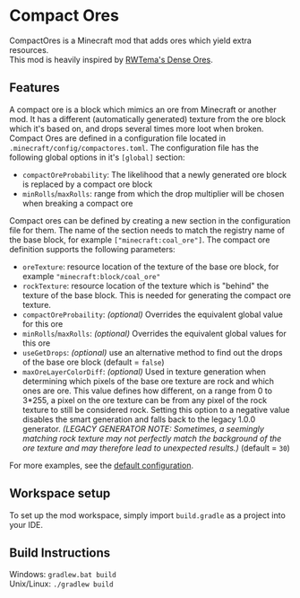 # Compact Ores
CompactOres is a Minecraft mod that adds ores which yield extra resources.  
This mod is heavily inspired by [RWTema's Dense Ores](https://www.curseforge.com/minecraft/mc-mods/dense-ores).
## Features
A compact ore is a block which mimics an ore from Minecraft or another mod. It has a different (automatically generated) texture from the ore block which it's based on, and drops several times more loot when broken.  
Compact Ores are defined in a configuration file located in `.minecraft/config/compactores.toml`. The configuration file has the following global options in it's `[global]` section:
 * `compactOreProbability`: The likelihood that a newly generated ore block is replaced by a compact ore block
 * `minRolls`/`maxRolls`: range from which the drop multiplier will be chosen when breaking a compact ore


Compact ores can be defined by creating a new section in the configuration file for them. The name of the section needs to match the registry name of the base block, for example `["minecraft:coal_ore"]`. The compact ore definition supports the following parameters:
 * `oreTexture`: resource location of the texture of the base ore block, for example `"minecraft:block/coal_ore"`
 * `rockTexture`: resource location of the texture which is "behind" the texture of the base block. This is needed for generating the compact ore texture.
 * `compactOreProbaility`: _(optional)_ Overrides the equivalent global value for this ore
 * `minRolls`/`maxRolls`: _(optional)_ Overrides the equivalent global values for this ore
 * `useGetDrops`: _(optional)_ use an alternative method to find out the drops of the base ore block (default = `false`)
 * `maxOreLayerColorDiff`: _(optional)_ Used in texture generation when determining which pixels of the base ore texture are rock and which ones are ore. This value defines how different, on a range from 0 to 3*255, a pixel on the ore texture can be from any pixel of the rock texture to still be considered rock. Setting this option to a negative value disables the smart generation and falls back to the legacy 1.0.0 generator. _(LEGACY GENERATOR NOTE: Sometimes, a seemingly matching rock texture may not perfectly match the background of the ore texture and may therefore lead to unexpected results.)_ (default = `30`)

For more examples, see the [default configuration](src/main/resources/assets/compactores/default_config.toml).

## Workspace setup
To set up the mod workspace, simply import `build.gradle` as a project into your IDE.
## Build Instructions
Windows: `gradlew.bat build`  
Unix/Linux: `./gradlew build`
